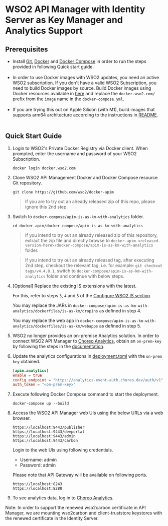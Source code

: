 # WSO2 API Manager with Identity Server as Key Manager and Analytics Support

## Prerequisites

 * Install [Git](https://git-scm.com/book/en/v2/Getting-Started-Installing-Git), [Docker](https://www.docker.com/get-docker) and [Docker Compose](https://docs.docker.com/compose/install/#install-compose)
   in order to run the steps provided in following Quick start guide. <br><br>
 * In order to use Docker images with WSO2 updates, you need an active WSO2 subscription.
   If you don't have a valid WSO2 Subscription, you need to build Docker images by source. Build Docker images using Docker resources available in [here](../../dockerfiles/) and replace the `docker.wso2.com/` prefix from the `image` name in the `docker-compose.yml`. <br><br>
* If you are trying this out on Apple Silicon (with M1), build images that supports arm64 architecture according to the instructions in [README](../../dockerfiles/ubuntu/apim/README.md). <br><br>

## Quick Start Guide

1. Login to WSO2's Private Docker Registry via Docker client. When prompted, enter the username and password of your WSO2 Subscription.

   ```
   docker login docker.wso2.com
   ```

2. Clone WSO2 API Management Docker and Docker Compose resource Git repository.

   ```
   git clone https://github.com/wso2/docker-apim
   ```
   
   > If you are to try out an already released zip of this repo, please ignore this 2nd step. 

3. Switch to `docker-compose/apim-is-as-km-with-analytics` folder.

   ```
   cd docker-apim/docker-compose/apim-is-as-km-with-analytics
   ```
   > If you intend to try out an already released zip of this repository, extract the zip file and directly browse to
   `docker-apim-<released-version-here>/docker-compose/apim-is-as-km-with-analytics` folder. 
     
   > If you intend to try out an already released tag, after executing 2nd step, checkout the relevant tag, 
    i.e. for example: `git checkout tags/v4.4.0.1`, switch to `docker-compose/apim-is-as-km-with-analytics` folder and continue with below steps.

4. [Optional] Replace the existing IS extensions with the latest.

   For this, refer to steps `3`, `4` and `5` of the [Configure WSO2 IS section](https://apim.docs.wso2.com/en/latest/administer/key-managers/configure-wso2is-connector/#step-1-configure-wso2-is).
   
   You may replace the JARs in `docker-compose/apim-is-as-km-with-analytics/dockerfiles/is-as-km/dropins` as defined in step 4.
   
   You may replace the web app in `docker-compose/apim-is-as-km-with-analytics/dockerfiles/is-as-km/webapps` as defined in step 5.

5. WSO2 no longer provides an on-premise Analytics solution. In order to connect WSO2 API Manager to [Choreo Analytics](https://analytics.choreo.dev/), obtain an `on-prem-key` by following the steps in the [documentation](https://apim.docs.wso2.com/en/4.4.0/observe/api-manager-analytics/configure-analytics/register-for-analytics/).

6. Update the analytics configurations in [deployment.toml](./conf/apim/repository/conf/deployment.toml) with the `on-prem key` obtained.

    ```toml
    [apim.analytics]
    enable = true
    config_endpoint = "https://analytics-event-auth.choreo.dev/auth/v1"
    auth_token = "<on-prem-key>"
    ```

7. Execute following Docker Compose command to start the deployment.

   ```
   docker-compose up --build
   ```

8. Access the WSO2 API Manager web UIs using the below URLs via a web browser.

   ```
   https://localhost:9443/publisher
   https://localhost:9443/devportal
   https://localhost:9443/admin
   https://localhost:9443/carbon
   ```
   Login to the web UIs using following credentials.
   
   * Username: admin <br>
   * Password: admin

   Please note that API Gateway will be available on following ports.
   ```
   https://localhost:8243
   https://localhost:8280
   ```

9. To see analytics data, log in to [Choreo Analytics](https://analytics.choreo.dev/).

Note: In order to support the renewed wso2carbon certificate in API Manager, we are mounting wso2carbon and client-truststore keystores with the renewed certificate in the Identity Server.
